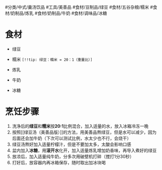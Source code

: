 #分类/中式/羹汤饮品 #工具/美善品 #食材/豆制品/绿豆 #食材/五谷杂粮/糯米 #食材/奶制品/炼乳 #食材/奶制品/牛奶 #食材/调味品/冰糖 

# 食材
- 绿豆
- 糯米
`[!!tip: 绿豆：糯米 = 20：1（重量比）]`

- 炼乳
- 牛奶
- 冰糖
# 烹饪步骤
1. 洗净后的**绿豆**和**糯米**按**20:1**比例混合，加入适量的水，放入冰箱冷冻一晚
2. 按照[[绿豆汤（美善品版）]]的方法，用美善品熬绿豆，但是水可以减少，因为后面还会加牛奶（下次可以测试比例，水太少也不行，会烧干）
3. 绿豆汤熬好加入适量柠檬汁，但是不要加太多，太酸会影响口感
4. 盆内加入**冰糖**，用**滚开水**化开，加入适量炼乳增加奶香味，再导入煮好的绿豆
5. 放凉后，加入适量纯牛奶，分多次用破壁机打碎（搅打1分30秒）
6. 打好后，放容器内再冰箱保存，随时取出加冰块喝
